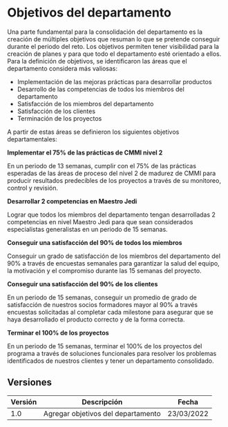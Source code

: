 # Objetivos del departamento

Una parte fundamental para la consolidación del departamento es la creación de múltiples objetivos que resuman lo que se pretende conseguir durante el periodo del reto. Los objetivos permiten tener visibilidad para la creación de planes y para que todo el departamento esté orientado a ellos. Para la definición de objetivos, se identificaron las áreas que el departamento considera más valiosas:

- Implementación de las mejoras prácticas para desarrollar productos
- Desarrollo de las competencias de todos los miembros del departamento
- Satisfacción de los miembros del departamento
- Satisfacción de los clientes
- Terminación de los proyectos

A partir de estas áreas se definieron los siguientes objetivos departamentales:

**Implementar el 75% de las prácticas de CMMI nivel 2**

En un periodo de 13 semanas, cumplir con el 75% de las prácticas esperadas de las áreas de proceso del nivel 2 de madurez de CMMI para producir resultados predecibles de los proyectos a través de su monitoreo, control y revisión.

**Desarrollar 2 competencias en Maestro Jedi**

Lograr que todos los miembros del departamento tengan desarrolladas 2 competencias en nivel Maestro Jedi para que sean considerados especialistas generalistas en un periodo de 15 semanas.

**Conseguir una satisfacción del 90% de todos los miembros**

Conseguir un grado de satisfacción de los miembros del departamento del 90% a través de encuestas semanales para garantizar la salud del equipo, la motivación y el compromiso durante las 15 semanas del proyecto.

**Conseguir una satisfacción del 90% de los clientes**

En un periodo de 15 semanas, conseguir un promedio de grado de satisfacción de nuestros socios formadores mayor al 90% a través encuestas solicitadas al completar cada milestone para asegurar que se haya desarrollado el producto correcto y de la forma correcta.

**Terminar el 100% de los proyectos**

En un periodo de 15 semanas, terminar el 100% de los proyectos del programa a través de soluciones funcionales para resolver los problemas identificados de nuestros clientes y tener un departamento consolidado.

## Versiones

| Versión | Descripción                        | Fecha      |
| ------- | ---------------------------------- | ---------- |
| 1.0     | Agregar objetivos del departamento | 23/03/2022 |
